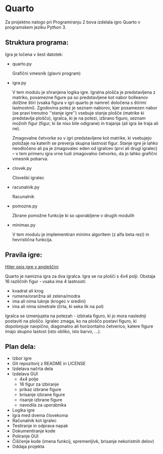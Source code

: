 # Quarto

Za projektno nalogo pri Programiranju 2 bova izdelala igro Quarto v programskem jeziku Python 3.

## Struktura programa:

Igra je ločena v šest datotek:
 * quarto.py
 
   Grafični vmesnik (glavni program)
 * igra.py
 
    V tem modulu je shranjena logika igre. Igralna plošča je predstavljena z matriko, posamezne figure pa so predstavljene kot nabor bolleanov dolžine štiri (vsaka figura v igri quarto je namreč določena s štirimi lastnostmi). Zgodovina potez je seznam naborov, kjer posamezen nabor (se pravi trenutno ''stanje igre'') vsebuje stanje plošče (matrike ki predstavlja ploščo), igralca, ki je na potezi, izbrano figuro, seznam možnih figur (figur, ki še niso bile odigrane) in trajanja (ali igra še traja ali ne).
    
   Zmagovalne četvorke so v igri predstavljene kot matrike, ki vsebujejo položaje na katerih se preverja skupna lastnost figur. Stanje igre je lahko neodločeno ali pa je zmagovalec eden od igralcev (prvi ali drugi igralec) – v tem primeru igra vrne tudi zmagovalno četvorko, da jo lahko grafični vmesnik pobarva. 

 * clovek.py
 
   Cloveški igralec
 * racunalnik.py
 
   Racunalnik
 * pomozne.py
 
   Zbrane pomožne funkcije ki so uporabljene v drugih modulih
 * minimax.py
 
   V tem modulu je implementiran minimx algoritem (z alfa beta rezi) in hevristična funkcija.

## Pravila igre:
[Hiter opis igre v angleščini](https://en.wikipedia.org/wiki/Quarto_(board_game))

Quarto je namizna igra za dva igralca. Igra se na plošči s 4x4 polji. Obstaja 16 različnih figur - vsaka ima 4 lastnosti:
* kvadrat ali krog
* rumena/oranžna ali zelena/modra
* ima ali nima luknje (krogec v sredini)
* ima ali nima simetrale (črta, ki seka lik na pol)

Igralca se izmenjujeta na potezah - izbirata figuro, ki jo mora naslednji postaviti na ploščo. Igralec zmaga, ko na ploščo postavi figuro, ki dopolonjuje navpično, diagonalno ali horizontalno četverico, katere figure imajo skupno lastost (isto obliko, isto barvo, ...).

## Plan dela:
* Izbor igre
* Git repozitorij z README in LICENSE
* Izdelava načrta dela
* Izdelava GUI
  * 4x4 polje
  * 16 figur za izbiranje
  * prikaz izbrane figure
  * brisanje izbrane figure
  * risanje izbrane figure
  * navodila za uporabnika
* Logika igre
* Igra med dvema človekoma
* Računalnik kot igralec
* Testiranje in odprava napak
* Dokumentiranje kode
* Poliranje GUI
* Čiščenje kode (imena funkcij, spremenljivk, brisanje nekoristnih delov)
* Oddaja projekta
